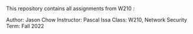 This repository contains all assignments from W210  :

Author: Jason Chow
Instructor: Pascal Issa 
Class: W210, Network Security
Term: Fall 2022
